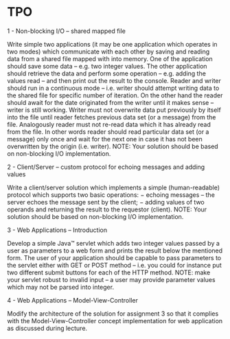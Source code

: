 # TPO

1 -  Non-blocking I/O – shared mapped file

Write simple two applications (it may be one application which operates in two modes) 
which communicate with each other by saving and reading data from a shared file 
mapped with into memory.
One of the application should save some data – e.g. two integer values. The other 
application should retrieve the data and perform some operation – e.g. adding the values 
read – and then print out the result to the console.
Reader and writer should run in a continuous mode – i.e. writer should attempt writing 
data to the shared file for specific number of iteration. On the other hand the reader 
should await for the date originated from the writer until it makes sense – writer is still 
working.
Writer must not overwrite data put previously by itself into the file until reader fetches 
previous data set (or a message) from the file.
Analogously reader must not re-read data which it has already read from the file. In 
other words reader should read particular data set (or a message) only once and wait for 
the next one in case it has not been overwritten by the origin (i.e. writer).
NOTE: Your solution should be based on non-blocking I/O implementation.

2 - Client/Server – custom protocol for echoing messages 
and adding values

Write a client/server solution which implements a simple (human-readable) protocol 
which supports two basic operations:
− echoing messages – the server echoes the message sent by the client;
− adding values of two operands and returning the result to the requestor (client).
NOTE: Your solution should be based on non-blocking I/O implementation.

3 - Web Applications – Introduction

Develop a simple Java™ servlet which adds two integer values passed by a user as 
parameters to a web form and prints the result below the mentioned form. The user of 
your application should be capable to pass parameters to the servlet either with GET or 
POST method – i.e. you could for instance put two different submit buttons for each of 
the HTTP method.
NOTE: make your servlet robust to invalid input – a user may provide parameter 
values which may not be parsed into integer.

4 - Web Applications – Model-View-Controller

Modify the architecture of the solution for assignment 3 so that it complies with the 
Model-View-Controller concept implementation for web application as discussed during 
lecture.